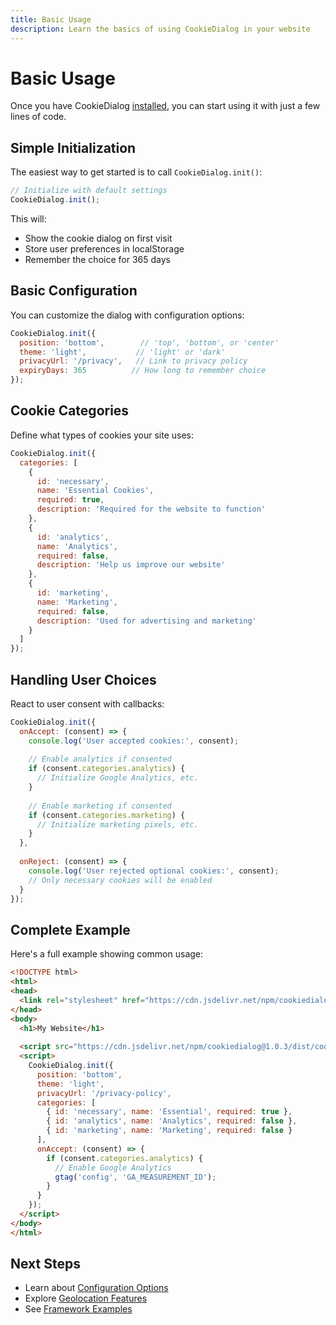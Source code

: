 ```yaml
---
title: Basic Usage
description: Learn the basics of using CookieDialog in your website
---
```


# Basic Usage

Once you have CookieDialog [installed](/getting-started/installation), you can start using it with just a few lines of code.

## Simple Initialization

The easiest way to get started is to call `CookieDialog.init()`:

```javascript
// Initialize with default settings
CookieDialog.init();
```

This will:
- Show the cookie dialog on first visit
- Store user preferences in localStorage
- Remember the choice for 365 days

## Basic Configuration

You can customize the dialog with configuration options:

```javascript
CookieDialog.init({
  position: 'bottom',        // 'top', 'bottom', or 'center'
  theme: 'light',           // 'light' or 'dark'
  privacyUrl: '/privacy',   // Link to privacy policy
  expiryDays: 365          // How long to remember choice
});
```

## Cookie Categories

Define what types of cookies your site uses:

```javascript
CookieDialog.init({
  categories: [
    { 
      id: 'necessary', 
      name: 'Essential Cookies', 
      required: true,
      description: 'Required for the website to function'
    },
    { 
      id: 'analytics', 
      name: 'Analytics', 
      required: false,
      description: 'Help us improve our website'
    },
    { 
      id: 'marketing', 
      name: 'Marketing', 
      required: false,
      description: 'Used for advertising and marketing'
    }
  ]
});
```

## Handling User Choices

React to user consent with callbacks:

```javascript
CookieDialog.init({
  onAccept: (consent) => {
    console.log('User accepted cookies:', consent);
    
    // Enable analytics if consented
    if (consent.categories.analytics) {
      // Initialize Google Analytics, etc.
    }
    
    // Enable marketing if consented
    if (consent.categories.marketing) {
      // Initialize marketing pixels, etc.
    }
  },
  
  onReject: (consent) => {
    console.log('User rejected optional cookies:', consent);
    // Only necessary cookies will be enabled
  }
});
```

## Complete Example

Here's a full example showing common usage:

```html
<!DOCTYPE html>
<html>
<head>
  <link rel="stylesheet" href="https://cdn.jsdelivr.net/npm/cookiedialog@1.0.3/dist/cookiedialog.min.css">
</head>
<body>
  <h1>My Website</h1>
  
  <script src="https://cdn.jsdelivr.net/npm/cookiedialog@1.0.3/dist/cookiedialog.min.js"></script>
  <script>
    CookieDialog.init({
      position: 'bottom',
      theme: 'light',
      privacyUrl: '/privacy-policy',
      categories: [
        { id: 'necessary', name: 'Essential', required: true },
        { id: 'analytics', name: 'Analytics', required: false },
        { id: 'marketing', name: 'Marketing', required: false }
      ],
      onAccept: (consent) => {
        if (consent.categories.analytics) {
          // Enable Google Analytics
          gtag('config', 'GA_MEASUREMENT_ID');
        }
      }
    });
  </script>
</body>
</html>
```

## Next Steps

- Learn about [Configuration Options](/config/options)
- Explore [Geolocation Features](/features/geolocation)
- See [Framework Examples](/examples/react)